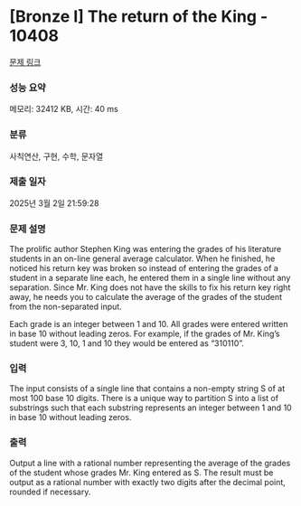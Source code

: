 # [Bronze I] The return of the King - 10408 

[문제 링크](https://www.acmicpc.net/problem/10408) 

### 성능 요약

메모리: 32412 KB, 시간: 40 ms

### 분류

사칙연산, 구현, 수학, 문자열

### 제출 일자

2025년 3월 2일 21:59:28

### 문제 설명

<p>The prolific author Stephen King was entering the grades of his literature students in an on-line general average calculator. When he finished, he noticed his return key was broken so instead of entering the grades of a student in a separate line each, he entered them in a single line without any separation. Since Mr. King does not have the skills to fix his return key right away, he needs you to calculate the average of the grades of the student from the non-separated input.</p>

<p>Each grade is an integer between 1 and 10. All grades were entered written in base 10 without leading zeros. For example, if the grades of Mr. King’s student were 3, 10, 1 and 10 they would be entered as “310110”.</p>

### 입력 

 <p>The input consists of a single line that contains a non-empty string S of at most 100 base 10 digits. There is a unique way to partition S into a list of substrings such that each substring represents an integer between 1 and 10 in base 10 without leading zeros.</p>

### 출력 

 <p>Output a line with a rational number representing the average of the grades of the student whose grades Mr. King entered as S. The result must be output as a rational number with exactly two digits after the decimal point, rounded if necessary.</p>


